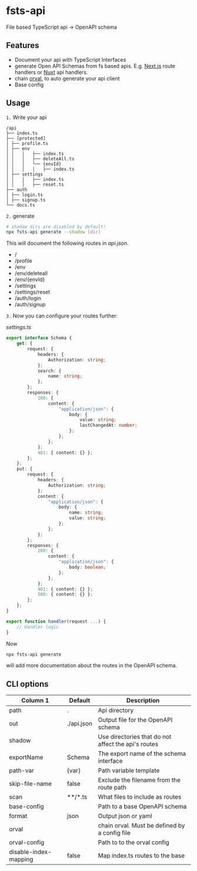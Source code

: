 # fsts-api

File based TypeScript api -> OpenAPI schema

## Features

-   Document your api with TypeScript Interfaces
-   generate Open API Schemas from fs based apis.
    E.g. [Next.js](https://nextui.org) route handlers or [Nuxt](https://nuxt.com) api handlers.
-   chain [orval](https://orval.dev), to auto generate your api client
-   Base config

## Usage

`1.` Write your api

```
/api
├── index.ts
├── [protected]
│ ├── profile.ts
│ ├── env
│ │   │   ├── index.ts
│ │   │   ├── deleteAll.ts
│ │   │   └── {envId}
│ │   │   │   ├── index.ts
│ ├── settings
│ │   │   ├── index.ts
│ │   │   ├── reset.ts
├── auth
│ ├── login.ts
│ ├── signup.ts
└── docs.ts
```

`2.` generate

```bash
# shadow dirs are disabled by default!
npx fsts-api generate --shadow [dir]
```

This will document the following routes in _api.json_.

-   /
-   /profile
-   /env
-   /env/deleteall
-   /env/{envId}
-   /settings
-   /settings/reset
-   /auth/login
-   /auth/signup

`3.` Now you can configure your routes further:

_settings.ts_

```ts
export interface Schema {
    get: {
        request: {
            headers: {
                Authorization: string;
            };
            search: {
                name: string;
            };
        };
        responses: {
            200: {
                content: {
                    "application/json": {
                        body: {
                            value: string;
                            lastChangedAt: number;
                        };
                    };
                };
            };
            401: { content: {} };
        };
    };
    put: {
        request: {
            headers: {
                Authorization: string;
            };
            content: {
                "application/json": {
                    body: {
                        name: string;
                        value: string;
                    };
                };
            };
        };
        responses: {
            200: {
                content: {
                    "application/json": {
                        body: boolean;
                    };
                };
            };
            401: { content: {} };
            500: { content: {} };
        };
    };
}

export function handler(request ...) {
    // Handler logic
}
```

Now

```bash
npx fsts-api generate
```

will add more documentation about the routes in the OpenAPI schema.

## CLI options

| Column 1              | Default    | Description                                         |
| --------------------- | ---------- | --------------------------------------------------- |
| path                  | .          | Api directory                                       |
| out                   | ./api.json | Output file for the OpenAPI schema                  |
| shadow                |            | Use directories that do not affect the api's routes |
| exportName            | Schema     | The export name of the schema interface             |
| path-var              | {var}      | Path variable template                              |
| skip-file-name        | false      | Exclude the filename from the route path            |
| scan                  | \*\*/\*.ts | What files to include as routes                     |
| base-config           |            | Path to a base OpenAPI schema                       |
| format                | json       | Output json or yaml                                 |
| orval                 |            | chain orval. Must be defined by a config file       |
| orval-config          |            | Path to to the orval config                         |
| disable-index-mapping | false      | Map index.ts routes to the base                     |
